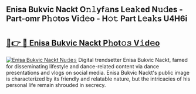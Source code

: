 ## Enisa Bukvic Nackt O𝚗𝚕yf𝚊ns L𝚎a𝚔ed N𝚞𝚍es - Part-omr P𝚑𝚘tos Vi𝚍𝚎o - H𝚘𝚝 Part L𝚎a𝚔s U4H6i

# <h2><a href="http://kf6pomw.oniu.top/?m=Enisa+Bukvic+Nackt">🔗👉 🔴 Enisa Bukvic Nackt P𝚑ot𝚘𝚜 V𝚒d𝚎o</a></h2>

[![Enisa Bukvic Nackt Nu𝚍e𝚜](https://i.imgur.com/0qMVB7G.gif)](http://kf6pomw.oniu.top/?m=Enisa+Bukvic+Nackt)
Digital trendsetter Enisa Bukvic Nackt, famed for disseminating lifestyle and dance-related content via dance presentations and vlogs on social media. Enisa Bukvic Nackt's public image is characterized by its friendly and relatable nature, but the intricacies of his personal life remain shrouded in secrecy.  
